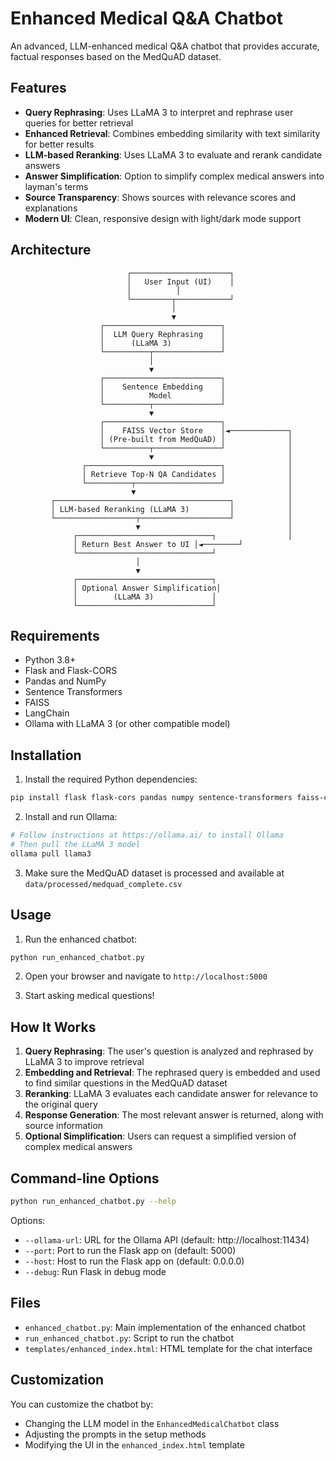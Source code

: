 # Enhanced Medical Q&A Chatbot

An advanced, LLM-enhanced medical Q&A chatbot that provides accurate, factual responses based on the MedQuAD dataset.

## Features

- **Query Rephrasing**: Uses LLaMA 3 to interpret and rephrase user queries for better retrieval
- **Enhanced Retrieval**: Combines embedding similarity with text similarity for better results
- **LLM-based Reranking**: Uses LLaMA 3 to evaluate and rerank candidate answers
- **Answer Simplification**: Option to simplify complex medical answers into layman's terms
- **Source Transparency**: Shows sources with relevance scores and explanations
- **Modern UI**: Clean, responsive design with light/dark mode support

## Architecture

```
                          ┌──────────────────────┐
                          │   User Input (UI)    │
                          │          │ 
                          └─────────┬────────────┘
                                    │
                                    ▼
                    ┌──────────────────────────┐
                    │  LLM Query Rephrasing    │
                    │      (LLaMA 3)           │
                    └──────────┬───────────────┘
                               │
                               ▼
                    ┌──────────────────────────┐
                    │    Sentence Embedding    │
                    │          Model           │
                    └──────────┬───────────────┘
                               ▼
                    ┌──────────────────────────┐
                    │    FAISS Vector Store    │◄─────────────┐
                    │ (Pre-built from MedQuAD) │              │
                    └──────────┬───────────────┘              │
                               ▼                              │
                ┌──────────────────────────────┐              │
                │ Retrieve Top-N QA Candidates │              │
                └──────────┬───────────────────┘              │
                           ▼                                  │
         ┌───────────────────────────────────────┐            │
         │ LLM-based Reranking (LLaMA 3)         │            │
         └──────────────────┬────────────────────┘            │
                            ▼                                 │
              ┌──────────────────────────────┐                │
              │ Return Best Answer to UI │◄────────┘ 
              └──────────────────────────────┘
                            │
                            ▼
              ┌──────────────────────────────┐
              │ Optional Answer Simplification│
              │        (LLaMA 3)             │
              └──────────────────────────────┘
```

## Requirements

- Python 3.8+
- Flask and Flask-CORS
- Pandas and NumPy
- Sentence Transformers
- FAISS
- LangChain
- Ollama with LLaMA 3 (or other compatible model)

## Installation

1. Install the required Python dependencies:

```bash
pip install flask flask-cors pandas numpy sentence-transformers faiss-cpu langchain pydantic
```

2. Install and run Ollama:

```bash
# Follow instructions at https://ollama.ai/ to install Ollama
# Then pull the LLaMA 3 model
ollama pull llama3
```

3. Make sure the MedQuAD dataset is processed and available at `data/processed/medquad_complete.csv`

## Usage

1. Run the enhanced chatbot:

```bash
python run_enhanced_chatbot.py
```

2. Open your browser and navigate to `http://localhost:5000`

3. Start asking medical questions!

## How It Works

1. **Query Rephrasing**: The user's question is analyzed and rephrased by LLaMA 3 to improve retrieval
2. **Embedding and Retrieval**: The rephrased query is embedded and used to find similar questions in the MedQuAD dataset
3. **Reranking**: LLaMA 3 evaluates each candidate answer for relevance to the original query
4. **Response Generation**: The most relevant answer is returned, along with source information
5. **Optional Simplification**: Users can request a simplified version of complex medical answers

## Command-line Options

```bash
python run_enhanced_chatbot.py --help
```

Options:
- `--ollama-url`: URL for the Ollama API (default: http://localhost:11434)
- `--port`: Port to run the Flask app on (default: 5000)
- `--host`: Host to run the Flask app on (default: 0.0.0.0)
- `--debug`: Run Flask in debug mode

## Files

- `enhanced_chatbot.py`: Main implementation of the enhanced chatbot
- `run_enhanced_chatbot.py`: Script to run the chatbot
- `templates/enhanced_index.html`: HTML template for the chat interface

## Customization

You can customize the chatbot by:
- Changing the LLM model in the `EnhancedMedicalChatbot` class
- Adjusting the prompts in the setup methods
- Modifying the UI in the `enhanced_index.html` template
